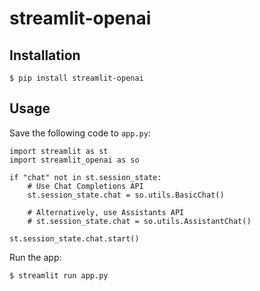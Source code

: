 # streamlit-openai

## Installation

```
$ pip install streamlit-openai
```

## Usage

Save the following code to `app.py`:

```
import streamlit as st
import streamlit_openai as so

if "chat" not in st.session_state:
    # Use Chat Completions API
    st.session_state.chat = so.utils.BasicChat()

    # Alternatively, use Assistants API
    # st.session_state.chat = so.utils.AssistantChat()

st.session_state.chat.start()
```

Run the app:

```
$ streamlit run app.py
```